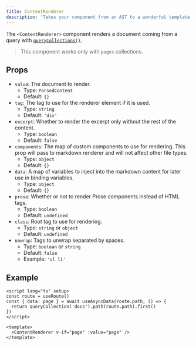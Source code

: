 ```yaml
---
title: ContentRenderer
description: 'Takes your component from an AST to a wonderful template.'
---
```


The `<ContentRenderer>` component renders a document coming from a query with [`queryCollections()`](/api/query-collection).

> This component works only with `pages` collections.

## Props

- `value`: The document to render.
  - Type: `ParsedContent`
  - Default: `{}`
- `tag`: The tag to use for the renderer element if it is used.
  - Type: `string`
  - Default: `'div'`
- `excerpt`: Whether to render the excerpt only without the rest of the content.
  - Type: `boolean`
  - Default: `false`
- `components`: The map of custom components to use for rendering. This prop will pass to markdown renderer and will not affect other file types.
  - Type: `object`
  - Default: `{}`
- `data`: A map of variables to inject into the markdown content for later use in binding variables.
  - Type: `object`
  - Default: `{}`
- `prose`: Whether or not to render Prose components instead of HTML tags.
  - Type: `boolean`
  - Default: `undefined`
- `class`: Root tag to use for rendering.
  - Type: `string` or `object`
  - Default: `undefined`
- `unwrap`: Tags to unwrap separated by spaces.
  - Type: `boolean` or `string`
  - Default: `false`
  - Example: `'ul li'`

## Example

```vue [pages/[...slug\\].vue]
<script lang="ts" setup>
const route = useRoute()
const { data: page } = await useAsyncData(route.path, () => {
  return queryCollection('docs').path(route.path).first()
})
</script>

<template>
  <ContentRenderer v-if="page" :value="page" />
</template>
```

